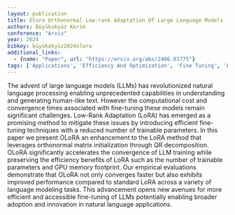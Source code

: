 ```yaml
---
layout: publication
title: Olora Orthonormal Low-rank Adaptation Of Large Language Models
authors: Büyükakyüz Kerim
conference: "Arxiv"
year: 2024
bibkey: büyükakyüz2024olora
additional_links:
  - {name: "Paper", url: "https://arxiv.org/abs/2406.01775"}
tags: ['Applications', 'Efficiency And Optimization', 'Fine Tuning', 'Language Modeling', 'Pretraining Methods', 'RAG', 'Training Techniques']
---
```

The advent of large language models (LLMs) has revolutionized natural language processing enabling unprecedented capabilities in understanding and generating human-like text. However the computational cost and convergence times associated with fine-tuning these models remain significant challenges. Low-Rank Adaptation (LoRA) has emerged as a promising method to mitigate these issues by introducing efficient fine-tuning techniques with a reduced number of trainable parameters. In this paper we present OLoRA an enhancement to the LoRA method that leverages orthonormal matrix initialization through QR decomposition. OLoRA significantly accelerates the convergence of LLM training while preserving the efficiency benefits of LoRA such as the number of trainable parameters and GPU memory footprint. Our empirical evaluations demonstrate that OLoRA not only converges faster but also exhibits improved performance compared to standard LoRA across a variety of language modeling tasks. This advancement opens new avenues for more efficient and accessible fine-tuning of LLMs potentially enabling broader adoption and innovation in natural language applications.
